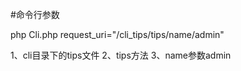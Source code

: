 #命令行参数

php Cli.php request_uri="/cli_tips/tips/name/admin"


1、cli目录下的tips文件
2、tips方法
3、name参数admin
